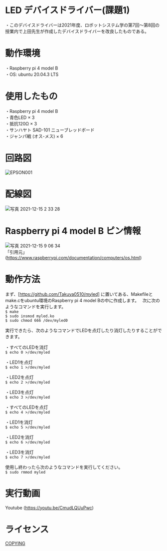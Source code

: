 # LED デバイスドライバー(課題1)  
・このデバイスドライバーは2021年度、ロボットシステム学の第7回～第8回の授業内で上田先生が作成したデバイスドライバーを改良したものである。

# 動作環境  
・Raspberry pi 4 model B  
・OS: ubuntu 20.04.3 LTS  


# 使用したもの  
・Raspberry pi 4 model B  
・青色LED × 3  
・抵抗120Ω × 3  
・サンハヤト SAD-101 ニューブレッドボード  
・ジャンパ戦 (オス-メス) × 6  


# 回路図　　　　
![EPSON001](https://user-images.githubusercontent.com/92074076/146102391-745d32bd-ee30-47b6-9278-a9252a092b44.JPG)  

# 配線図　
![写真 2021-12-15 2 33 28](https://user-images.githubusercontent.com/92074076/146102575-dc29f36f-8f6b-4149-b6ae-3f1180e335e2.jpg)　　

# Raspberry pi 4 model B ピン情報
![写真 2021-12-15 9 06 34](https://user-images.githubusercontent.com/92074076/146102730-a546b294-07fd-4479-9a73-1182afaac0f3.png)  
「引用元」(https://www.raspberrypi.com/documentation/computers/os.html)  


# 動作方法  
まず、[https://github.com/Takuya0510/myled] に置いてある、Makefileとmake.cをubuntu環境のRaspberry pi 4 model Bの中に作成します。　
次に次のようなコマンドを実行します。  
`$ make`  
`$ sudo insmod myled.ko`  
`$ sudo chmod 666 /dev/myled0`  


実行できたら、次のようなコマンドでLEDを点灯したり消灯したりすることができます。

・すべてのLEDを消灯   
`$ echo 0 >/dev/myled`  

・LED1を点灯  
`$ echo 1 >/dev/myled`  

・LED2を点灯  
`$ echo 2 >/dev/myled`  

・LED3を点灯  
`$ echo 3 >/dev/myled`  

・すべてのLEDを点灯  
`$ echo 4 >/dev/myled`  

・LED1を消灯  
`$ echo 5 >/dev/myled`  

・LED2を消灯  
`$ echo 6 >/dev/myled`  

・LED3を消灯  
`$ echo 7 >/dev/myled`  

使用し終わったら次のようなコマンドを実行してください。    
`$ sudo rmmod myled`  


# 実行動画  
Youtube (https://youtu.be/CmudLQUuPwc)  

# ライセンス  
[COPYING](https://github.com/Takuya0510/myled/blob/main/COPYING)  

